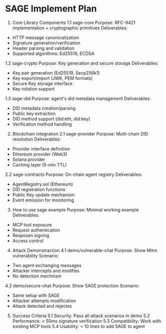 # SAGE Implement Plan

1. Core Library Components
1.1 sage-core
Purpose: RFC-9421 implementation + cryptographic primitives
Deliverables:
- HTTP message canonicalization
- Signature generation/verification
- Header parsing and validation
- Supported algorithms: Ed25519, ECDSA

1.2 sage-crypto
Purpose: Key generation and secure storage
Deliverables:
- Key pair generation (Ed25519, Secp256k1)
- Key export/import (JWK, PEM formats)
- Secure Key storage interface
- Key rotation support

1.3 sage-did
Purpose: agent's did metadata management
Deliverables:
- DID metadata creation/parsing
- Public key extraction
- DID method support (did:eth, did:key)
- Verification method handling

2. Blockchain integration
2.1 sage-provider
Purpose: Multi-chain DID resolution
Deliverables:
- Provider interface definition
- Ethereum provider (Web3)
- Solana provider
- Caching layer (5-min TTL)

2.2 sage-contracts
Purpose: On-chain agent registry
Deliverables:
- AgentRegistry.sol (Ethereum)
- DID registration functions
- Public Key update mechanism
- Event emission for monitoring

3. How to use sage example
Purpose: Minimal working example
Deliverables:
- MCP tool exposure
- Request authentication
- Resposen signing
- Access control

4. Attack Demonstraction
4.1 demo/vulnerable-chat
Purpose: Show Mitm vulnerability
Scenario:
- Two agent exchanging messages
- Attacker intercepts and modifies
- No detection mechnism

4.2 demo/secure-chat
Purpose: Show SAGE protection
Scenario:
- Same setup with SAGE
- Attacker attempts modification
- Attack detected and rejectes

5. Success Criteria
5.1 Security: Pass all attack scenarios in demo
5.2 Performance: < 50ms signature verification
5.3 Compatibility: Work with existing MCP tools
5.4 Usability: < 10 lines to add SAGE to agent




